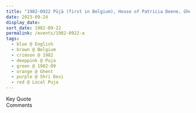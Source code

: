 ```yaml
---
title: "1982-0922 Pūjā (first in Belgium), House of Patricia Deene, Ghent, Belgium"
date: 2023-09-24
display_date: 
sort_date: 1982-09-22
permalink: /events/1982-0922-a
tags:
  - blue @ English
  - brown @ Belgium
  - crimson @ 1982
  - deeppink @ Puja
  - green @ 1982-09
  - orange @ Ghent
  - purple @ Shri Devi
  - red @ Local Puja
---
```


<wave-list>
  <list-title color="green" width="75">Key Quote</list-title>
  <list-item color="BlanchedAlmond"  width="200"></list-item>
  <list-item color="Lavender"></list-item>
  <list-item color="BlanchedAlmond"></list-item>
</wave-list>

<br>

<wave-list>
  <list-title color="green" width="75">Comments</list-title>
  <list-item color="BlanchedAlmond"  width="200"></list-item>
  <list-item color="Lavender"></list-item>
  <list-item color="BlanchedAlmond"></list-item>
</wave-list>